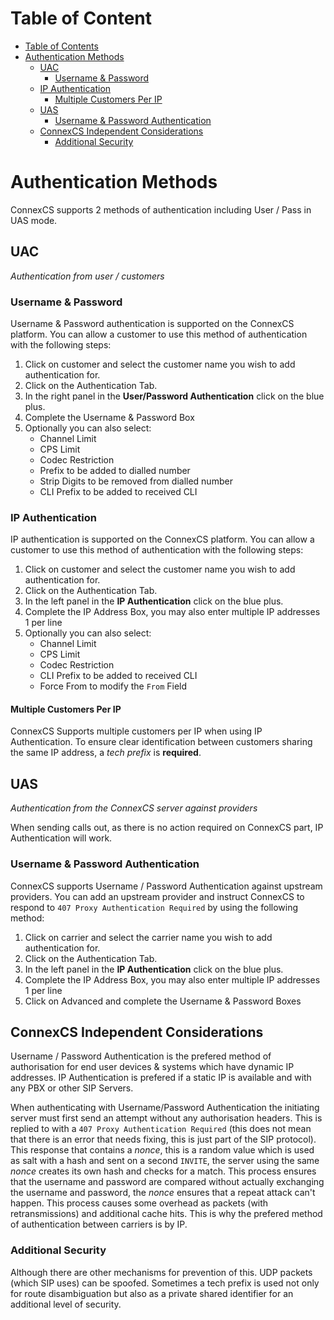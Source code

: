 # Table of Content

* [Table of Contents](#table-of-content)
* [Authentication Methods](#authentication-methods)
   * [UAC](#uac)
      * [Username & Password](#username-&-password)
  * [IP Authentication](#ip-authentication)
      * [Multiple Customers Per IP](#multiple-customers-per-ip)
   * [UAS](#uas)
      * [Username & Password Authentication](#username-&-password-authentication)
   * [ConnexCS Independent Considerations](#connexcs-independenti-considerations)
      * [Additional Security](#additional-security) 

# Authentication Methods

ConnexCS supports 2 methods of authentication including User / Pass in UAS mode.

## UAC
_Authentication from user / customers_

### Username & Password
Username & Password authentication is supported on the ConnexCS platform. You can allow a customer to use this method of authentication with the following steps:

1. Click on customer and select the customer name you wish to add authentication for.
2. Click on the Authentication Tab.
3. In the right panel in the **User/Password Authentication** click on the blue plus.
4. Complete the Username & Password Box
5. Optionally you can also select: 
    * Channel Limit
    * CPS Limit
    * Codec Restriction
    * Prefix to be added to dialled number
    * Strip Digits to be removed from dialled number
    * CLI Prefix to be added to received CLI

### IP Authentication
IP authentication is supported on the ConnexCS platform. You can allow a customer to use this method of authentication with the following steps:

1. Click on customer and select the customer name you wish to add authentication for.
2. Click on the Authentication Tab.
3. In the left panel in the **IP Authentication** click on the blue plus.
4. Complete the IP Address Box, you may also enter multiple IP addresses 1 per line
5. Optionally you can also select: 
    * Channel Limit
    * CPS Limit
    * Codec Restriction
    * CLI Prefix to be added to received CLI
    * Force From to modify the `From` Field

#### Multiple Customers Per IP
ConnexCS Supports multiple customers per IP when using IP Authentication. To ensure clear identification between customers sharing the same IP address, a _tech prefix_ is **required**.

## UAS
_Authentication from the ConnexCS server against providers_

When sending calls out, as there is no action required on ConnexCS part, IP Authentication will work.

### Username & Password Authentication
ConnexCS supports Username / Password Authentication against upstream providers. You can add an upstream provider and instruct ConnexCS to respond to `407 Proxy Authentication Required` by using the following method:

1. Click on carrier and select the carrier name you wish to add authentication for.
2. Click on the Authentication Tab.
3. In the left panel in the **IP Authentication** click on the blue plus.
4. Complete the IP Address Box, you may also enter multiple IP addresses 1 per line
5. Click on Advanced and complete the Username & Password Boxes

## ConnexCS Independent Considerations

Username / Password Authentication is the prefered method of authorisation for end user devices & systems which have dynamic IP addresses.
IP Authentication is prefered if a static IP is available and with any PBX or other SIP Servers.

When authenticating with Username/Password Authentication the initiating server must first send an attempt without any authorisation headers. This is replied to with a `407 Proxy Authentication Required` (this does not mean that there is an error that needs fixing, this is just part of the SIP protocol). This response that contains a _nonce_, this is a random value which is used as salt with a hash and sent on a second `INVITE`, the server using the same _nonce_ creates its own hash and checks for a match. This process ensures that the username and password are compared without actually exchanging the username and password, the _nonce_ ensures that a repeat attack can't happen. This process causes some overhead as packets (with retransmissions) and additional cache hits. This is why the prefered method of authentication between carriers is by IP.

### Additional Security
Although there are other mechanisms for prevention of this. UDP packets (which SIP uses) can be spoofed. Sometimes a tech prefix is used not only for route disambiguation but also as a private shared identifier for an additional level of security.

